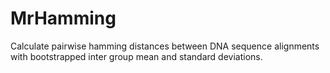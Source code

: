 # MrHamming
Calculate pairwise hamming distances between DNA sequence alignments with bootstrapped inter group mean and standard deviations.
